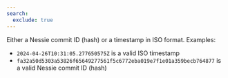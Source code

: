 ```yaml
---
search:
  exclude: true
---
```

<!--start-->

Either a Nessie commit ID (hash) or a timestamp in ISO format. Examples:

* `2024-04-26T10:31:05.277650575Z` is a valid ISO timestamp
* `fa32a50d5303a53826f65649277561f5c6772eba019e7f1e01a359becb764877` is a valid Nessie commit ID (hash)
